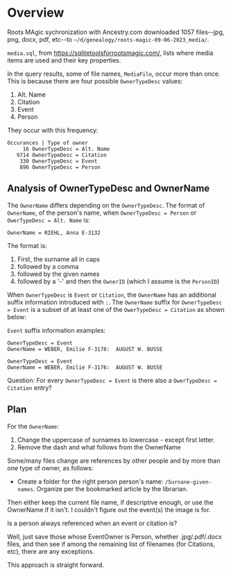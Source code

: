# Overview

Roots MAgic sychronization with Ancestry.com downloaded 1057 files--jpg, png, docx, pdf, etc--to `~/d/genealogy/roots-magic-09-06-2023_media/`.

`media.sql`, from <https://sqlitetoolsforrootsmagic.com/>, lists where media items are used and their key properties. 

In the query results, some of file names, `MediaFile`, occur more than once. This is because there are four possible `OwnerTypeDesc` values:

1. Alt. Name
2. Citation
3. Event
4. Person

They occur with this frequency:

```
Occurances | Type of owner
     16 OwnerTypeDesc = Alt. Name
   9714 OwnerTypeDesc = Citation
    330 OwnerTypeDesc = Event
    896 OwnerTypeDesc = Person
```

## Analysis of OwnerTypeDesc and OwnerName

The `OwnerName` differs depending on the `OwnerTypeDesc`. The format of `OwnerName`, of the person's name, when `OwnerTypeDesc = Person`
or `OwerTypeDesc = Alt. Name` is:

```
OwnerName = RIEHL, Anna E-3132
```

The format is:

1. First, the surname all in caps
2. followed by a comma
3. followed by the given names
4. followed by a '-' and then the `OwnerID` (which I assume is the `PersonID`)

When `OwnerTypeDesc` is `Event` or `Citation`, the `OwnerName` has an additional suffix information introduced with `:`.
The `OwnerName` suffix for `OwnerTypeDesc = Event` is a subset of at least one of the `OwerTypeDesc = Citation` as shown below:

`Event` suffix information examples:

```
OwnerTypeDesc = Event
OwnerName = WEBER, Emilie F-3176:  AUGUST W. BUSSE

OwnerTypeDesc = Event
OwnerName = WEBER, Emilie F-3176:  AUGUST W. BUSSE
```

Question: For every `OwnerTypeDesc = Event` is there also a `OwerTypeDesc = Citation` entry?

## Plan

For the `OwnerName`:

1. Change the uppercase of surnames to lowercase - except first letter.
2. Remove the dash and what follows from the OwnerName

Some/many files change are references by other people and by more than one type of owner, as follows: 

* Create a folder for the right person person's name: `/Surnane-given-names`. Organize per the bookmarked article
by the librarian.

Then either keep the current file name, if descriptive enough, or use the OwnerName if it isn't. I couldn't
figure out the event(s) the image is for.

Is a person always referenced when an event or citation is?

Well, just save those whose EventOwner is Person, whether .jpg/.pdf/.docx files, and then see if among the
remaining list of filenames (for Citations, etc), there are any exceptions.

This approach is straight forward.
